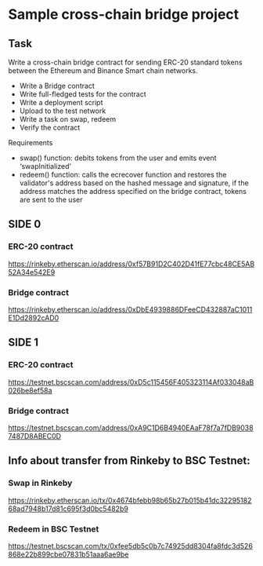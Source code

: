 # Sample cross-chain bridge project

## Task
Write a cross-chain bridge contract for sending ERC-20 standard tokens between the Ethereum and Binance Smart chain networks.
- Write a Bridge contract
- Write full-fledged tests for the contract
- Write a deployment script
- Upload to the test network
- Write a task on swap, redeem
- Verify the contract

Requirements
- swap() function: debits tokens from the user and emits event ‘swapInitialized’
- redeem() function: calls the ecrecover function and restores the validator's address based on the hashed message and signature, if the address matches the address specified on the bridge contract, tokens are sent to the user


## SIDE 0
### ERC-20 contract
https://rinkeby.etherscan.io/address/0xf57B91D2C402D41fE77cbc48CE5AB52A34e542E9
### Bridge contract
https://rinkeby.etherscan.io/address/0xDbE4939886DFeeCD432887aC1011E1Dd2892cAD0


## SIDE 1
### ERC-20 contract
https://testnet.bscscan.com/address/0xD5c115456F405323114Af033048aB026be8ef58a
### Bridge contract
https://testnet.bscscan.com/address/0xA9C1D6B4940EAaF78f7a7fDB90387487D8ABEC0D


## Info about transfer from Rinkeby to BSC Testnet:
### Swap in Rinkeby
https://rinkeby.etherscan.io/tx/0x4674bfebb98b65b27b015b41dc3229518268ad7948b17d81c695f3d0bc5482b9
### Redeem in BSC Testnet
https://testnet.bscscan.com/tx/0xfee5db5c0b7c74925dd8304fa8fdc3d526868e22b899cbe07831b51aaa6ae9be


